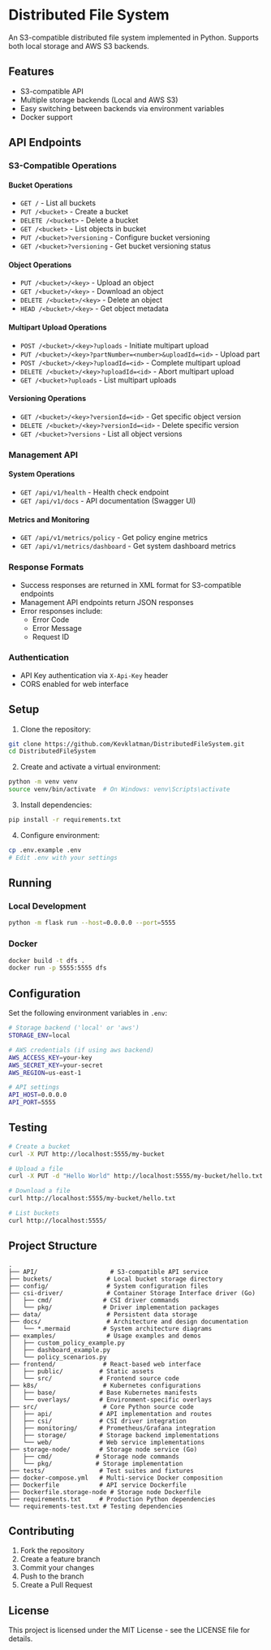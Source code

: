 # Distributed File System

An S3-compatible distributed file system implemented in Python. Supports both local storage and AWS S3 backends.

## Features

- S3-compatible API
- Multiple storage backends (Local and AWS S3)
- Easy switching between backends via environment variables
- Docker support

## API Endpoints

### S3-Compatible Operations

#### Bucket Operations
- `GET /` - List all buckets
- `PUT /<bucket>` - Create a bucket
- `DELETE /<bucket>` - Delete a bucket
- `GET /<bucket>` - List objects in bucket
- `PUT /<bucket>?versioning` - Configure bucket versioning
- `GET /<bucket>?versioning` - Get bucket versioning status

#### Object Operations
- `PUT /<bucket>/<key>` - Upload an object
- `GET /<bucket>/<key>` - Download an object
- `DELETE /<bucket>/<key>` - Delete an object
- `HEAD /<bucket>/<key>` - Get object metadata

#### Multipart Upload Operations
- `POST /<bucket>/<key>?uploads` - Initiate multipart upload
- `PUT /<bucket>/<key>?partNumber=<number>&uploadId=<id>` - Upload part
- `POST /<bucket>/<key>?uploadId=<id>` - Complete multipart upload
- `DELETE /<bucket>/<key>?uploadId=<id>` - Abort multipart upload
- `GET /<bucket>?uploads` - List multipart uploads

#### Versioning Operations
- `GET /<bucket>/<key>?versionId=<id>` - Get specific object version
- `DELETE /<bucket>/<key>?versionId=<id>` - Delete specific version
- `GET /<bucket>?versions` - List all object versions

### Management API

#### System Operations
- `GET /api/v1/health` - Health check endpoint
- `GET /api/v1/docs` - API documentation (Swagger UI)

#### Metrics and Monitoring
- `GET /api/v1/metrics/policy` - Get policy engine metrics
- `GET /api/v1/metrics/dashboard` - Get system dashboard metrics

### Response Formats
- Success responses are returned in XML format for S3-compatible endpoints
- Management API endpoints return JSON responses
- Error responses include:
  - Error Code
  - Error Message
  - Request ID

### Authentication
- API Key authentication via `X-Api-Key` header
- CORS enabled for web interface

## Setup

1. Clone the repository:
```bash
git clone https://github.com/Kevklatman/DistributedFileSystem.git
cd DistributedFileSystem
```

2. Create and activate a virtual environment:
```bash
python -m venv venv
source venv/bin/activate  # On Windows: venv\Scripts\activate
```

3. Install dependencies:
```bash
pip install -r requirements.txt
```

4. Configure environment:
```bash
cp .env.example .env
# Edit .env with your settings
```

## Running

### Local Development
```bash
python -m flask run --host=0.0.0.0 --port=5555
```

### Docker
```bash
docker build -t dfs .
docker run -p 5555:5555 dfs
```

## Configuration

Set the following environment variables in `.env`:

```bash
# Storage backend ('local' or 'aws')
STORAGE_ENV=local

# AWS credentials (if using aws backend)
AWS_ACCESS_KEY=your-key
AWS_SECRET_KEY=your-secret
AWS_REGION=us-east-1

# API settings
API_HOST=0.0.0.0
API_PORT=5555
```

## Testing

```bash
# Create a bucket
curl -X PUT http://localhost:5555/my-bucket

# Upload a file
curl -X PUT -d "Hello World" http://localhost:5555/my-bucket/hello.txt

# Download a file
curl http://localhost:5555/my-bucket/hello.txt

# List buckets
curl http://localhost:5555/
```

## Project Structure

```
.
├── API/                    # S3-compatible API service
├── buckets/               # Local bucket storage directory
├── config/                # System configuration files
├── csi-driver/            # Container Storage Interface driver (Go)
│   ├── cmd/              # CSI driver commands
│   └── pkg/              # Driver implementation packages
├── data/                  # Persistent data storage
├── docs/                  # Architecture and design documentation
│   └── *.mermaid         # System architecture diagrams
├── examples/              # Usage examples and demos
│   ├── custom_policy_example.py
│   ├── dashboard_example.py
│   └── policy_scenarios.py
├── frontend/             # React-based web interface
│   ├── public/          # Static assets
│   └── src/             # Frontend source code
├── k8s/                  # Kubernetes configurations
│   ├── base/            # Base Kubernetes manifests
│   └── overlays/        # Environment-specific overlays
├── src/                  # Core Python source code
│   ├── api/             # API implementation and routes
│   ├── csi/             # CSI driver integration
│   ├── monitoring/      # Prometheus/Grafana integration
│   ├── storage/         # Storage backend implementations
│   └── web/             # Web service implementations
├── storage-node/        # Storage node service (Go)
│   ├── cmd/            # Storage node commands
│   └── pkg/            # Storage implementation
├── tests/               # Test suites and fixtures
├── docker-compose.yml   # Multi-service Docker composition
├── Dockerfile           # API service Dockerfile
├── Dockerfile.storage-node # Storage node Dockerfile
├── requirements.txt     # Production Python dependencies
└── requirements-test.txt # Testing dependencies
```

## Contributing

1. Fork the repository
2. Create a feature branch
3. Commit your changes
4. Push to the branch
5. Create a Pull Request

## License

This project is licensed under the MIT License - see the LICENSE file for details.
